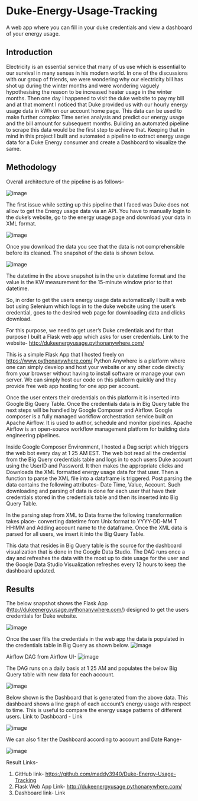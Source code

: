# Duke-Energy-Usage-Tracking
A web app where you can fill in your duke credentials and view a dashboard of your energy usage.

## Introduction

Electricity is an essential service that many of us use which is essential to our survival in many senses in his modern world. In one of the discussions with our group of friends, we were wondering why our electricity bill has shot up during the winter months and were wondering vaguely hypothesising the reason to be increased heater usage in the winter months. Then one day I happened to visit the duke website to pay my bill and at that moment I noticed that Duke provided us with our hourly energy usage data in kWh on our account home page. This data can be used to make further complex Time series analysis and predict our energy usage and the bill amount for subsequent months. Building an automated pipeline to scrape this data would be the first step to achieve that. Keeping that in mind in this project I built and automated a pipeline to extract energy usage data for a Duke Energy consumer and create a Dashboard to visualize the same. 


## Methodology

Overall architecture of the pipeline is as follows- 

 ![image](https://user-images.githubusercontent.com/44323045/203209964-06e38d71-67b3-4863-a1c5-b971179d1579.png)




The first issue while setting up this pipeline that I faced was Duke does not allow to get the Energy usage data via an API. You have to manually login to the duke’s website, go to the energy usage page and download your data in XML format. 

 ![image](https://user-images.githubusercontent.com/44323045/203209978-687764bb-413d-456e-a9ea-3ba99fc67f7b.png)


Once you download the data you see that the data is not comprehensible before its cleaned. The snapshot of the data is shown below. 
 
![image](https://user-images.githubusercontent.com/44323045/203209998-78c36ceb-70ab-4c6d-85c7-cf68040b2d43.png)


The datetime in the above snapshot is in the unix datetime format and the value is the KW measurement for the 15-minute window prior to that datetime. 

So, in order to get the users energy usage data automatically I built a web bot using Selenium which logs in to the duke website using the user’s credential, goes to the desired web page for downloading data and clicks download. 

For this purpose, we need to get user’s Duke credentials and for that purpose I built a Flask web app which asks for user credentials. Link to the website- http://dukeenergyusage.pythonanywhere.com/ 

This is a simple Flask App that I hosted freely on https://www.pythonanywhere.com/ 
Python Anywhere is a platform where one can simply develop and host your website or any other code directly from your browser without having to install software or manage your own server. We can simply host our code on this platform quickly and they provide free web app hosting for one app per account. 

Once the user enters their credentials on this platform it is inserted into Google Big Query Table.  Once the credentials data is in Big Query table the next steps will be handled by Google Composer and Airflow. Google composer is a fully managed workflow orchestration service built on Apache Airflow. It is used to author, schedule and monitor pipelines. Apache Airflow is an open-source workflow management platform for building data engineering pipelines.

Inside Google Composer Environment, I hosted a Dag script which triggers the web bot every day at 1 25 AM EST. The web bot read all the credential from the Big Query credentials table and logs in to each users Duke account using the UserID and Password. It then makes the appropriate clicks and Downloads the XML formatted energy usage data for that user. Then a function to parse the XML file into a dataframe is triggered. Post parsing the data contains the following attributes- Date Time, Value, Account. Such downloading and parsing of data is done for each user that have their credentials stored in the credentials table and then its inserted into Big Query Table. 

In the parsing step from XML to Data frame the following transformation takes place- converting datetime from Unix format to YYYY-DD-MM T HH:MM and Adding account name to the dataframe. Once the XML data is parsed for all users, we insert it into the Big Query Table. 

This data that resides in Big Query table is the source for the dashboard visualization that is done in the Google Data Studio. The DAG runs once a day and refreshes the data with the most up to date usage for the user and the Google Data Studio Visualization refreshes every 12 hours to keep the dashboard updated.


## Results

The below snapshot shows the Flask App (http://dukeenergyusage.pythonanywhere.com/) designed to get the users credentials for Duke website. 

 ![image](https://user-images.githubusercontent.com/44323045/203210039-a69b481c-697c-47bf-b307-580a1953bdfb.png)


Once the user fills the credentials in the web app the data is populated in the credentials table in Big Query as shown below.
![image](https://user-images.githubusercontent.com/44323045/203210047-0c0901fb-2873-4e0f-8143-2d1009c2b384.png)

 
Airflow DAG from Airflow UI-
![image](https://user-images.githubusercontent.com/44323045/203210059-a4b1888c-c545-413c-9242-64e9cd5e9755.png)

 
The DAG runs on a daily basis at 1 25 AM and populates the below Big Query table with new data for each account.
 
![image](https://user-images.githubusercontent.com/44323045/203210078-e63c95e8-888e-4234-b978-97196eb4100d.png)

 


Below shown is the Dashboard that is generated from the above data. This dashboard shows a line graph of each account’s energy usage with respect to time. This is useful to compare the energy usage patterns of different users. Link to Dashboard - Link

 ![image](https://user-images.githubusercontent.com/44323045/203210108-f71a64da-5df4-47fa-b8dc-c01eebd316fb.png)


We can also filter the Dashboard according to account and Date Range-

 ![image](https://user-images.githubusercontent.com/44323045/203210124-ab40faf5-bb53-4833-a81c-16241d8f4e10.png)



Result Links- 
1.	GitHub link- https://github.com/maddy3940/Duke-Energy-Usage-Tracking
2.	Flask Web App Link- http://dukeenergyusage.pythonanywhere.com/
3.	Dashboard link- Link 

